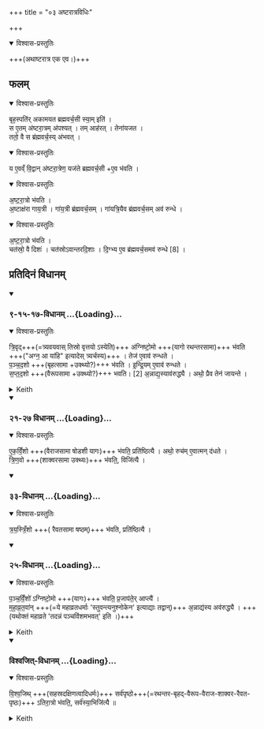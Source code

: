 +++
title = "०३ अष्टरात्रविधिः"

+++

<details open><summary>विश्वास-प्रस्तुतिः</summary>

+++(अथाष्टरात्र एक एव।)+++  
</details>

## फलम्

<details open><summary>विश्वास-प्रस्तुतिः</summary>

बृह॒स्पति॑र् अकामयत ब्रह्मवर्च॒सी स्या॒म् इति॑ ।  
स ए॒तम् अ॑ष्टरा॒त्रम् अ॑पश्यत् । तम् आह॑रत् । तेना॑यजत ।  
ततो॒ वै स ब्र॑ह्मवर्च॒स्य् अ॑भवत् ।  
</details>

<details open><summary>विश्वास-प्रस्तुतिः</summary>

य ए॒वव्ँ वि॒द्वान् अ॑ष्टरा॒त्रेण॒ यज॑ते ब्रह्मवर्च॒सी +ए॒व भ॑वति । 
</details>

<details open><summary>विश्वास-प्रस्तुतिः</summary>

अ॒ष्ट॒रा॒त्रो भ॑वति ।  
अ॒ष्टाक्ष॑रा गाय॒त्री । गा॑य॒त्री ब्र॑ह्मवर्च॒सम् । गा॑यत्रि॒यैव ब्र॑ह्मवर्च॒सम् अव॑ रुन्धे ।  
</details>

<details open><summary>विश्वास-प्रस्तुतिः</summary>

अ॒ष्ट॒रा॒त्रो भ॑वति ।  
चत॑स्रो॒ वै दिशः॑ । चत॑स्रोऽवान्तरदि॒शाः । दि॒ग्भ्य ए॒व ब्र॑ह्मवर्च॒समव॑ रुन्धे [8] ।
</details>

## प्रतिदिनं विधानम्
<div class="js_include" includetitle="false" newlevelforh1="3" unfilled url="/vedAH_yajuH/taittirIyam/sArasvata-vibhAgaH/saMhitA/brAhmaNam/sarva-prastutiH/7/1/10_pancharAtravidhiH/9-15-17-vidhAnam.md">
<details open><summary><h3>९-१५-१७-विधानम् ...{Loading}...</h3></summary>
<details open><summary>विश्वास-प्रस्तुतिः</summary>

त्रि॒वृद्+++(=त्र्यवयवास् तिस्रो वृत्तयो ऽस्येति)+++ अ॑ग्निष्टो॒मो +++(यागो रथन्तरसामा)+++ भ॑वति +++("अग्न॒ आ या॑हि" इत्यादेस् त्र्यर्चस्य)+++ । तेज॑ ए॒वाव॑ रुन्धते ।  
प॒ञ्च॒द॒शो +++(बृहत्सामा +उक्थ्यो?)+++ भ॑वति । इ॒न्द्रि॒यम् ए॒वाव॑ रुन्धते ।  
स॒प्त॒द॒शो +++(वैरूपसामा +उक्थ्यो?)+++ भवति। [2] अ॒न्नाद्य॒स्याव॑रुद्ध्यै । अथो॒ प्रैव तेन॑ जायन्ते ।  
</details>

<details><summary>Keith</summary>

There is an Agnistoma characterized by the Trivrt (Stoma); verily he wins brilliance.  
There is a Pañcadaśa (Stoma); verily he wins power.  
There is a Saptadaśa (Stoma), for the obtainment of food; verily also he gains offspring by reason of it.
</details>
</details>
</div>
<div class="js_include" includetitle="false" newlevelforh1="3" unfilled url="/vedAH_yajuH/taittirIyam/sArasvata-vibhAgaH/saMhitA/brAhmaNam/sarva-prastutiH/7/2/01_ShaDrAtravidhiH/21-27-vidhAnam.md">
<details open><summary><h3>२१-२७ विधानम् ...{Loading}...</h3></summary>
<details open><summary>विश्वास-प्रस्तुतिः</summary>

ए॒क॒विँ॒शो +++(वैराजसामा षोडशी यागः)+++ भ॑वति॒ प्रति॑ष्ठित्यै । अथो॒ रुच॑म् ए॒वात्मन् द॑धते ।  
त्रि॒ण॒वो +++(शाक्वरसामा उक्थ्यः)+++ भ॑वति॒, विजि॑त्यै । 
</details>
</details>
</div>
<div class="js_include" includetitle="false" newlevelforh1="3" unfilled url="/vedAH_yajuH/taittirIyam/sArasvata-vibhAgaH/saMhitA/brAhmaNam/sarva-prastutiH/7/2/01_ShaDrAtravidhiH/33-vidhAnam.md">
<details open><summary><h3>३३-विधानम् ...{Loading}...</h3></summary>
<details open><summary>विश्वास-प्रस्तुतिः</summary>

त्र॒य॒स्त्रिँ॒शो +++( रैवतसामा षष्ठम्)+++ भ॑वति, प्रति॑ष्ठित्यै ।

</details>
</details>
</div>
<div class="js_include" includetitle="false" newlevelforh1="3" unfilled url="/vedAH_yajuH/taittirIyam/sArasvata-vibhAgaH/saMhitA/brAhmaNam/sarva-prastutiH/7/1/10_pancharAtravidhiH/25-vidhAnam.md">
<details open><summary><h3>२५-विधानम् ...{Loading}...</h3></summary>
<details open><summary>विश्वास-प्रस्तुतिः</summary>

प॒ञ्च॒विँ॒शो॑ ऽग्निष्टो॒मो +++(यागः)+++ भ॑वति॒ प्र॒जाप॑ते॒र् आप्त्यै॑ ।  
म॒हा॒व्र॒त॒वा॑न् +++(=ये महाव्रतधर्माः 'स्तुवन्त्यनुश्नोकेन' इत्याद्याः तद्वान्)+++ अ॒न्नाद्य॑स्य अव॑रुद्ध्यै । +++(यथोक्तं महाव्रते 'तदन्नं पञ्चविंशमभवत्' इति ।)+++
</details>

<details><summary>Keith</summary>

There is an Agnistoma with the Pañcadaśa (Stoma), for the gaining of Prajapati;  
(it has) the characteristics of the Mahavrata, for the gaining of food.
</details>
</details>
</div>
<div class="js_include" includetitle="false" newlevelforh1="3" unfilled url="/vedAH_yajuH/taittirIyam/sArasvata-vibhAgaH/saMhitA/brAhmaNam/sarva-prastutiH/7/1/10_pancharAtravidhiH/vishvajit-vidhAnam.md">
<details open><summary><h3>विश्वजित्-विधानम् ...{Loading}...</h3></summary>
<details open><summary>विश्वास-प्रस्तुतिः</summary>

वि॒श्व॒जिथ् +++(सहस्रदक्षिणत्वादिधर्मः)+++ सर्व॑पृष्ठो+++(=रथन्तर-बृहद्-वैरूप-वैराज-शाक्वर-रैवत-पृष्ठः)+++ ऽतिरा॒त्रो भ॑वति॒, सर्व॑स्या॒भिजि॑त्यै ॥ 
</details>

<details><summary>Keith</summary>

There is a Viśvajit Atiratra, with all the Prstha (Stotras), for the winning of all.
</details>
</details>
</div>
